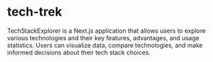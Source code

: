# tech-trek
TechStackExplorer is a Next.js application that allows users to explore various technologies and their key features, advantages, and usage statistics. Users can visualize data, compare technologies, and make informed decisions about their tech stack choices.
